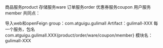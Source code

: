 商品服务product
存储服务ware
订单服务order
优惠券服务coupon
用户服务member
共同点：

导入web和openFeign
group：com.atguigu.gulimall
Artifact：gulimall-XXX
每一个服务，包名com.atguigu.gulimall.XXX{product/order/ware/coupon/member}
模块名：gulimall-XXX